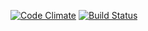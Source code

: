 [![Code Climate](https://codeclimate.com/repos/55d0dab5e30ba0576001a9bf/badges/da84385c15f583963397/gpa.svg)](https://codeclimate.com/repos/55d0dab5e30ba0576001a9bf/feed)
[![Build Status](https://travis-ci.org/Soll/flashcards.svg?branch=master)](https://travis-ci.org/Soll/flashcards)
